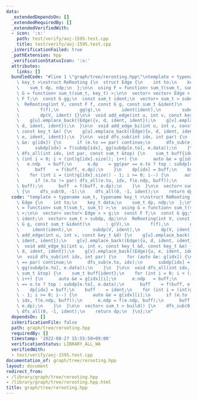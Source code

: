 ```yaml
---
data:
  _extendedDependsOn: []
  _extendedRequiredBy: []
  _extendedVerifiedWith:
  - icon: ':x:'
    path: test/verify/aoj-1595.test.cpp
    title: test/verify/aoj-1595.test.cpp
  _isVerificationFailed: true
  _pathExtension: hpp
  _verificationStatusIcon: ':x:'
  attributes:
    links: []
  bundledCode: "#line 1 \"graph/tree/rerooting.hpp\"\ntemplate < typename sum_t, typename\
    \ key_t >\nstruct ReRooting {\n  struct Edge {\n    int to;\n    key_t data;\n\
    \    sum_t dp, ndp;\n  };\n\n  using F = function< sum_t(sum_t, sum_t) >;\n  using\
    \ G = function< sum_t(sum_t, key_t) >;\n\n  vector< vector< Edge > > g;\n  const\
    \ F f;\n  const G gg;\n  const sum_t ident;\n  vector< sum_t > subdp, dp;\n\n\
    \  ReRooting(int V, const F f, const G g, const sum_t &ident)\n      : g(V),\n\
    \        f(f),\n        gg(g),\n        ident(ident),\n        subdp(V, ident),\n\
    \        dp(V, ident) {}\n\n  void add_edge(int u, int v, const key_t &d) {\n\
    \    g[u].emplace_back((Edge){v, d, ident, ident});\n    g[v].emplace_back((Edge){u,\
    \ d, ident, ident});\n  }\n\n  void add_edge_bi(int u, int v, const key_t &d,\
    \ const key_t &e) {\n    g[u].emplace_back((Edge){v, d, ident, ident});\n    g[v].emplace_back((Edge){u,\
    \ e, ident, ident});\n  }\n\n  void dfs_sub(int idx, int par) {\n    for (auto\
    \ &e: g[idx]) {\n      if (e.to == par) continue;\n      dfs_sub(e.to, idx);\n\
    \      subdp[idx] = f(subdp[idx], gg(subdp[e.to], e.data));\n    }\n  }\n\n  void\
    \ dfs_all(int idx, int par, const sum_t &top) {\n    sum_t buff{ident};\n    for\
    \ (int i = 0; i < (int)g[idx].size(); i++) {\n      auto &e = g[idx][i];\n   \
    \   e.ndp   = buff;\n      e.dp    = gg(par == e.to ? top : subdp[e.to], e.data);\n\
    \      buff    = f(buff, e.dp);\n    }\n    dp[idx] = buff;\n    buff    = ident;\n\
    \    for (int i = (int)g[idx].size() - 1; i >= 0; i--) {\n      auto &e = g[idx][i];\n\
    \      if (e.to != par) dfs_all(e.to, idx, f(e.ndp, buff));\n      e.ndp = f(e.ndp,\
    \ buff);\n      buff  = f(buff, e.dp);\n    }\n  }\n\n  vector< sum_t > build()\
    \ {\n    dfs_sub(0, -1);\n    dfs_all(0, -1, ident);\n    return dp;\n  }\n};\n"
  code: "template < typename sum_t, typename key_t >\nstruct ReRooting {\n  struct\
    \ Edge {\n    int to;\n    key_t data;\n    sum_t dp, ndp;\n  };\n\n  using F\
    \ = function< sum_t(sum_t, sum_t) >;\n  using G = function< sum_t(sum_t, key_t)\
    \ >;\n\n  vector< vector< Edge > > g;\n  const F f;\n  const G gg;\n  const sum_t\
    \ ident;\n  vector< sum_t > subdp, dp;\n\n  ReRooting(int V, const F f, const\
    \ G g, const sum_t &ident)\n      : g(V),\n        f(f),\n        gg(g),\n   \
    \     ident(ident),\n        subdp(V, ident),\n        dp(V, ident) {}\n\n  void\
    \ add_edge(int u, int v, const key_t &d) {\n    g[u].emplace_back((Edge){v, d,\
    \ ident, ident});\n    g[v].emplace_back((Edge){u, d, ident, ident});\n  }\n\n\
    \  void add_edge_bi(int u, int v, const key_t &d, const key_t &e) {\n    g[u].emplace_back((Edge){v,\
    \ d, ident, ident});\n    g[v].emplace_back((Edge){u, e, ident, ident});\n  }\n\
    \n  void dfs_sub(int idx, int par) {\n    for (auto &e: g[idx]) {\n      if (e.to\
    \ == par) continue;\n      dfs_sub(e.to, idx);\n      subdp[idx] = f(subdp[idx],\
    \ gg(subdp[e.to], e.data));\n    }\n  }\n\n  void dfs_all(int idx, int par, const\
    \ sum_t &top) {\n    sum_t buff{ident};\n    for (int i = 0; i < (int)g[idx].size();\
    \ i++) {\n      auto &e = g[idx][i];\n      e.ndp   = buff;\n      e.dp    = gg(par\
    \ == e.to ? top : subdp[e.to], e.data);\n      buff    = f(buff, e.dp);\n    }\n\
    \    dp[idx] = buff;\n    buff    = ident;\n    for (int i = (int)g[idx].size()\
    \ - 1; i >= 0; i--) {\n      auto &e = g[idx][i];\n      if (e.to != par) dfs_all(e.to,\
    \ idx, f(e.ndp, buff));\n      e.ndp = f(e.ndp, buff);\n      buff  = f(buff,\
    \ e.dp);\n    }\n  }\n\n  vector< sum_t > build() {\n    dfs_sub(0, -1);\n   \
    \ dfs_all(0, -1, ident);\n    return dp;\n  }\n};\n"
  dependsOn: []
  isVerificationFile: false
  path: graph/tree/rerooting.hpp
  requiredBy: []
  timestamp: '2022-08-27 15:55:50+09:00'
  verificationStatus: LIBRARY_ALL_WA
  verifiedWith:
  - test/verify/aoj-1595.test.cpp
documentation_of: graph/tree/rerooting.hpp
layout: document
redirect_from:
- /library/graph/tree/rerooting.hpp
- /library/graph/tree/rerooting.hpp.html
title: graph/tree/rerooting.hpp
---
```

